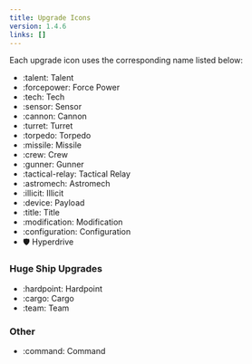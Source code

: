 ```yaml
---
title: Upgrade Icons
version: 1.4.6
links: []
---
```


Each upgrade icon uses the corresponding name listed below:

- :talent: Talent
- :forcepower: Force Power
- :tech: Tech
- :sensor: Sensor
- :cannon: Cannon
- :turret: Turret
- :torpedo: Torpedo
- :missile: Missile
- :crew: Crew
- :gunner: Gunner
- :tactical-relay: Tactical Relay
- :astromech: Astromech
- :illicit: Illicit
- :device: Payload
- :title: Title
- :modification: Modification
- :configuration: Configuration
- :shield: Hyperdrive

### Huge Ship Upgrades

- :hardpoint: Hardpoint
- :cargo: Cargo
- :team: Team

### Other

- :command: Command

